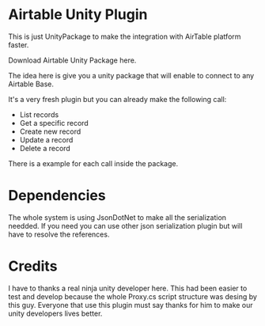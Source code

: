 # Airtable Unity Plugin
This is just UnityPackage to make the integration with AirTable platform faster.

Download Airtable Unity Package here.

The idea here is give you a unity package that will enable to connect to any Airtable Base.

It's a very fresh plugin but you can already make the following call:

- List records
- Get a specific record
- Create new record
- Update a record
- Delete a record

There is a example for each call inside the package.

# Dependencies
The whole system is using JsonDotNet to make all the serialization needded. If you need you can use other json serialization plugin but will have to resolve the references.

# Credits
I have to thanks a real ninja unity developer here. This had been easier to test and develop because the whole Proxy.cs script structure was desing by this guy. Everyone that use this plugin must say thanks for him to make our unity developers lives better.



